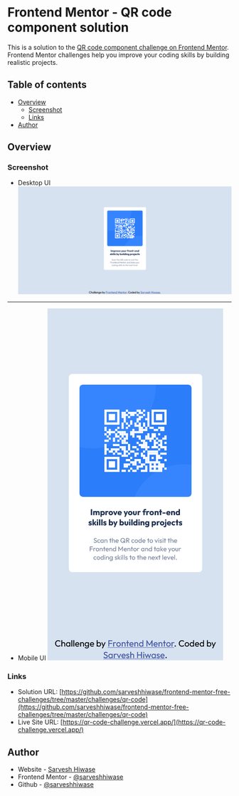 # Frontend Mentor - QR code component solution

This is a solution to the [QR code component challenge on Frontend Mentor](https://www.frontendmentor.io/challenges/qr-code-component-iux_sIO_H). Frontend Mentor challenges help you improve your coding skills by building realistic projects.

## Table of contents

- [Overview](#overview)
  - [Screenshot](#screenshot)
  - [Links](#links)
- [Author](#author)

## Overview

### Screenshot

- Desktop UI ![Desktop Home Page](./screenshots/screenshot1.png)

<hr>

- Mobile UI ![Mobile Home Page](./screenshots/screenshot2.png)

### Links

- Solution URL: [https://github.com/sarveshhiwase/frontend-mentor-free-challenges/tree/master/challenges/qr-code](https://github.com/sarveshhiwase/frontend-mentor-free-challenges/tree/master/challenges/qr-code)
- Live Site URL: [https://qr-code-challenge.vercel.app/](https://qr-code-challenge.vercel.app/)

## Author

- Website - [Sarvesh Hiwase](https://sarveshhiwase.github.io/)
- Frontend Mentor - [@sarveshhiwase](https://www.frontendmentor.io/profile/sarveshhiwase)
- Github - [@sarveshhiwase](https://github.com/sarveshhiwase)
